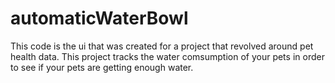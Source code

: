 # automaticWaterBowl
This code is the ui that was created for a project that revolved around pet health data. This project tracks the water comsumption of your pets in order to see if your pets are getting enough water. 
